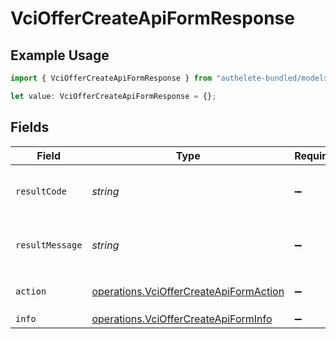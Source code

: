 # VciOfferCreateApiFormResponse

## Example Usage

```typescript
import { VciOfferCreateApiFormResponse } from "authelete-bundled/models/operations";

let value: VciOfferCreateApiFormResponse = {};
```

## Fields

| Field                                                                                            | Type                                                                                             | Required                                                                                         | Description                                                                                      |
| ------------------------------------------------------------------------------------------------ | ------------------------------------------------------------------------------------------------ | ------------------------------------------------------------------------------------------------ | ------------------------------------------------------------------------------------------------ |
| `resultCode`                                                                                     | *string*                                                                                         | :heavy_minus_sign:                                                                               | The code which represents the result of the API call.                                            |
| `resultMessage`                                                                                  | *string*                                                                                         | :heavy_minus_sign:                                                                               | A short message which explains the result of the API call.                                       |
| `action`                                                                                         | [operations.VciOfferCreateApiFormAction](../../models/operations/vcioffercreateapiformaction.md) | :heavy_minus_sign:                                                                               | The result of the `/vci/offer/create` API call.                                                  |
| `info`                                                                                           | [operations.VciOfferCreateApiFormInfo](../../models/operations/vcioffercreateapiforminfo.md)     | :heavy_minus_sign:                                                                               | N/A                                                                                              |